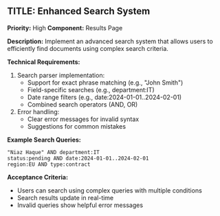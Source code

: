 ## TITLE: Enhanced Search System
**Priority:** High
**Component:** Results Page

**Description:**
Implement an advanced search system that allows users to efficiently find documents using complex search criteria.

**Technical Requirements:**
1. Search parser implementation:
   - Support for exact phrase matching (e.g., "John Smith")
   - Field-specific searches (e.g., department:IT)
   - Date range filters (e.g., date:2024-01-01..2024-02-01)
   - Combined search operators (AND, OR)
2. Error handling:
   - Clear error messages for invalid syntax
   - Suggestions for common mistakes

**Example Search Queries:**
```
"Niaz Haque" AND department:IT
status:pending AND date:2024-01-01..2024-02-01
region:EU AND type:contract
```

**Acceptance Criteria:**
- Users can search using complex queries with multiple conditions
- Search results update in real-time
- Invalid queries show helpful error messages

